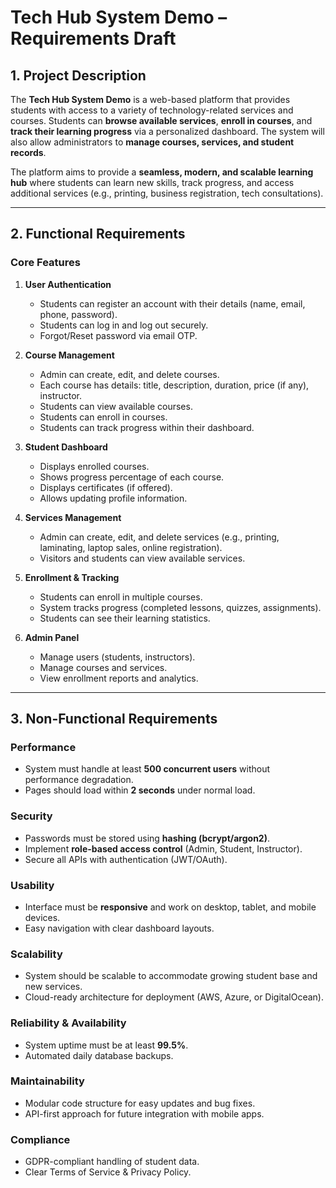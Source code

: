# Tech Hub System Demo – Requirements Draft

## 1. Project Description
The **Tech Hub System Demo** is a web-based platform that provides students with access to a variety of technology-related services and courses. Students can **browse available services**, **enroll in courses**, and **track their learning progress** via a personalized dashboard. The system will also allow administrators to **manage courses, services, and student records**.  

The platform aims to provide a **seamless, modern, and scalable learning hub** where students can learn new skills, track progress, and access additional services (e.g., printing, business registration, tech consultations).  

---

## 2. Functional Requirements

### Core Features

1. **User Authentication**
   - Students can register an account with their details (name, email, phone, password).
   - Students can log in and log out securely.
   - Forgot/Reset password via email OTP.

2. **Course Management**
   - Admin can create, edit, and delete courses.
   - Each course has details: title, description, duration, price (if any), instructor.
   - Students can view available courses.
   - Students can enroll in courses.
   - Students can track progress within their dashboard.

3. **Student Dashboard**
   - Displays enrolled courses.
   - Shows progress percentage of each course.
   - Displays certificates (if offered).
   - Allows updating profile information.

4. **Services Management**
   - Admin can create, edit, and delete services (e.g., printing, laminating, laptop sales, online registration).
   - Visitors and students can view available services.

5. **Enrollment & Tracking**
   - Students can enroll in multiple courses.
   - System tracks progress (completed lessons, quizzes, assignments).
   - Students can see their learning statistics.

6. **Admin Panel**
   - Manage users (students, instructors).
   - Manage courses and services.
   - View enrollment reports and analytics.

---

## 3. Non-Functional Requirements

### Performance
- System must handle at least **500 concurrent users** without performance degradation.
- Pages should load within **2 seconds** under normal load.

### Security
- Passwords must be stored using **hashing (bcrypt/argon2)**.
- Implement **role-based access control** (Admin, Student, Instructor).
- Secure all APIs with authentication (JWT/OAuth).

### Usability
- Interface must be **responsive** and work on desktop, tablet, and mobile devices.
- Easy navigation with clear dashboard layouts.

### Scalability
- System should be scalable to accommodate growing student base and new services.
- Cloud-ready architecture for deployment (AWS, Azure, or DigitalOcean).

### Reliability & Availability
- System uptime must be at least **99.5%**.
- Automated daily database backups.

### Maintainability
- Modular code structure for easy updates and bug fixes.
- API-first approach for future integration with mobile apps.

### Compliance
- GDPR-compliant handling of student data.
- Clear Terms of Service & Privacy Policy.
